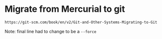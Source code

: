 ﻿# Migrate from Mercurial to git

	https://git-scm.com/book/en/v2/Git-and-Other-Systems-Migrating-to-Git

Note: final line had to change to be a `--force`